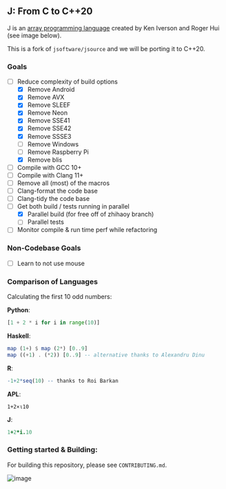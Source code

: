 ## J: From C to C++20

J is an [array programming language](https://en.wikipedia.org/wiki/Array_programming) created by Ken Iverson and Roger Hui (see image below). 

This is a fork of `jsoftware/jsource` and we will be porting it to C++20.

### Goals
* [ ] Reduce complexity of build options
   * [x] Remove Android
   * [x] Remove AVX
   * [x] Remove SLEEF
   * [x] Remove Neon
   * [x] Remove SSE41
   * [x] Remove SSE42
   * [x] Remove SSSE3
   * [ ] Remove Windows
   * [ ] Remove Raspberry Pi
   * [x] Remove blis
* [ ] Compile with GCC 10+
* [ ] Compile with Clang 11+
* [ ] Remove all (most) of the macros
* [ ] Clang-format the code base
* [ ] Clang-tidy the code base
* [ ] Get both build / tests running in parallel
   * [x] Parallel build (for free off of zhihaoy branch)
   * [ ] Parallel tests
* [ ] Monitor compile & run time perf while refactoring

### Non-Codebase Goals

* [ ] Learn to not use mouse

### Comparison of Languages

Calculating the first 10 odd numbers:

**Python**:
```python
[1 + 2 * i for i in range(10)]
```
**Haskell**:
```hs 
map (1+) $ map (2*) [0..9]
map ((+1) . (*2)) [0..9] -- alternative thanks to Alexandru Dinu
```
**R**:
```R
-1+2*seq(10) -- thanks to Roi Barkan
```
**APL**:
```apl
1+2×⍳10
```
**J**:
```ijs
1+2*i.10
```

### Getting started & Building:
For building this repository, please see `CONTRIBUTING.md`.

![image](https://user-images.githubusercontent.com/36027403/104798929-e4311700-5798-11eb-859c-5a55738daf79.png)
